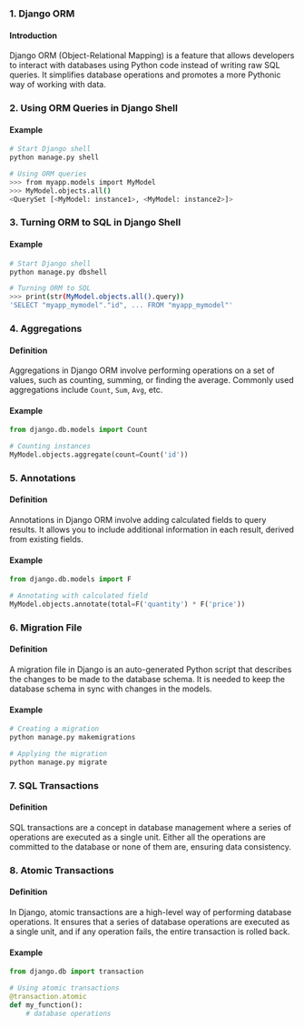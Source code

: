 ### 1. Django ORM

#### Introduction
Django ORM (Object-Relational Mapping) is a feature that allows developers to interact with databases using Python code instead of writing raw SQL queries. It simplifies database operations and promotes a more Pythonic way of working with data.

### 2. Using ORM Queries in Django Shell

#### Example
```bash
# Start Django shell
python manage.py shell

# Using ORM queries
>>> from myapp.models import MyModel
>>> MyModel.objects.all()
<QuerySet [<MyModel: instance1>, <MyModel: instance2>]>
```

### 3. Turning ORM to SQL in Django Shell

#### Example
```bash
# Start Django shell
python manage.py dbshell

# Turning ORM to SQL
>>> print(str(MyModel.objects.all().query))
'SELECT "myapp_mymodel"."id", ... FROM "myapp_mymodel"'
```

### 4. Aggregations

#### Definition
Aggregations in Django ORM involve performing operations on a set of values, such as counting, summing, or finding the average. Commonly used aggregations include `Count`, `Sum`, `Avg`, etc.

#### Example
```python
from django.db.models import Count

# Counting instances
MyModel.objects.aggregate(count=Count('id'))
```

### 5. Annotations

#### Definition
Annotations in Django ORM involve adding calculated fields to query results. It allows you to include additional information in each result, derived from existing fields.

#### Example
```python
from django.db.models import F

# Annotating with calculated field
MyModel.objects.annotate(total=F('quantity') * F('price'))
```

### 6. Migration File

#### Definition
A migration file in Django is an auto-generated Python script that describes the changes to be made to the database schema. It is needed to keep the database schema in sync with changes in the models.

#### Example
```bash
# Creating a migration
python manage.py makemigrations

# Applying the migration
python manage.py migrate
```

### 7. SQL Transactions

#### Definition
SQL transactions are a concept in database management where a series of operations are executed as a single unit. Either all the operations are committed to the database or none of them are, ensuring data consistency.

### 8. Atomic Transactions

#### Definition
In Django, atomic transactions are a high-level way of performing database operations. It ensures that a series of database operations are executed as a single unit, and if any operation fails, the entire transaction is rolled back.

#### Example
```python
from django.db import transaction

# Using atomic transactions
@transaction.atomic
def my_function():
    # database operations
```
